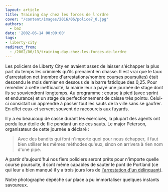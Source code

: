 ```yaml
---
layout: article
title: Training day chez les forces de l'ordre
cover: "/content/images/2016/06/police7_0.jpg"
authors:
  - baz
date: '2002-06-14 00:00:00'
tags:
- liberty-city
redirect_from:
  - /2002/06/13/training-day-chez-les-forces-de-lordre
---
```


Les policiers de Liberty City en avaient assez de laisser s'échapper la plus part du temps les criminels qu'ils prenaient en chasse. Il est vrai que le taux d'arrestation net (nombre d'arrestations/nombre courses poursuites) était descendu le mois dernier en dessous de la barre fatidique des 0,25. Pour remédier à cette inefficacité, la mairie leur a payé une journée de stage dont ils se souviendront longtemps. Au programme : course à pied (avec sprint et endurance) et un stage de perfectionnement de caisse très pointu. Celui-ci consistait un apprendre à passer tout les sauts de la ville sans se gaufrer. En effet ceux-ci servent souvent de raccourcis aux fuyards.

Il y a eu beaucoup de casse durant les exercices, la plupart des agents ont perdu leur étoile de flic pendant un de ces sauts. Le major Peterson, organisateur de cette journée a déclaré :

> Avec des bandits qui font n'importe quoi pour nous échapper, il faut bien utiliser les mêmes méthodes qu'eux, sinon on arrivera à rien nom d'une pipe.

A partir d'aujourd'hui nos fiers policiers seront prêts pour n'importe quelle course poursuite, il sont même capables de sauter le pont de Portland (ce qui leur a bien manqué il y a trois jours lors de [l'arrestation d'un délinquant](/2002/06/11/arrestation-dun-delinquant/)).

Notre photographe dépêché sur place a pu immortaliser quelques instants savoureux.